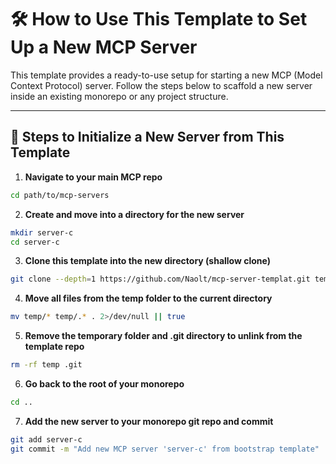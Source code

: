 # 🛠️ How to Use This Template to Set Up a New MCP Server

This template provides a ready-to-use setup for starting a new MCP (Model Context Protocol) server. Follow the steps below to scaffold a new server inside an existing monorepo or any project structure.

---

## 🚀 Steps to Initialize a New Server from This Template

1. **Navigate to your main MCP repo**

```bash
cd path/to/mcp-servers
```
2. **Create and move into a directory for the new server**

```bash
mkdir server-c
cd server-c
```
3. **Clone this template into the new directory (shallow clone)**

```bash
git clone --depth=1 https://github.com/Naolt/mcp-server-templat.git temp
```
4. **Move all files from the temp folder to the current directory**

```bash
mv temp/* temp/.* . 2>/dev/null || true
```
5. **Remove the temporary folder and .git directory to unlink from the template repo**

```bash
rm -rf temp .git
```
6. **Go back to the root of your monorepo**

```bash
cd ..
```
7. **Add the new server to your monorepo git repo and commit**

```bash
git add server-c
git commit -m "Add new MCP server 'server-c' from bootstrap template"
```
